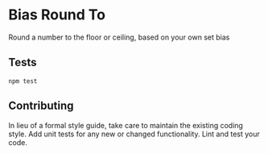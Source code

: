 Bias Round To
=========

Round a number to the floor or ceiling, based on your own set bias

## Tests

  `npm test`

## Contributing

In lieu of a formal style guide, take care to maintain the existing coding style. Add unit tests for any new or changed functionality. Lint and test your code.